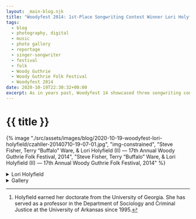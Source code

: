 ```yaml
---
layout: _main-blog.njk
title: "Woodyfest 2014: 1st-Place Songwriting Contest Winner Lori Holyfield"
tags: 
  - blog
  - photography, digital
  - music
  - photo gallery
  - reportage
  - singer-songwriter
  - festival
  - folk
  - Woody Guthrie
  - Woody Guthrie Folk Festival
  - Woodyfest 2014
date: 2020-10-19T22:30:32+00:00
excerpt: As in years past, Woodyfest 14 showcased three songwriting contest winners. <time datetime="2014-07-10T18:15:00-5:00">Thursday evening</time> at the Pastures of Plenty Stage kicked off with <span class="h-card p-name"><abbr class="noscaps">Dr.</abbr> Lori Holyfield</span> performing <cite class="short-work">Ode to Guy Clark.</cite>
---
```

<!-- markdownlint-disable MD025 -->
# {{ title }}

<!-- markdownlint-enable MD025 --><mpb-dialog-img>

{% image "./src/assets/images/blog/2020-10-19-woodyfest-lori-holyfield/czahller-20140710-19-07-01.jpg", "img-constrained", "Steve Fisher, Terry “Buffalo” Ware, & Lori Holyfield (II) — 17th Annual Woody Guthrie Folk Festival, 2014", "Steve Fisher, Terry “Buffalo” Ware, & Lori Holyfield (II) — 17th Annual Woody Guthrie Folk Festival, 2014" %}</mpb-dialog-img>

<div class="widget__wrapper">
  <details name="tabs">
    <summary>Lori Holyfield</summary>
    <div>

## Lori Holyfield at the Pastures of Plenty

<div class="drop-cap">

As in years past, Woodyfest 14 showcased three songwriting contest winners. <time datetime="2014-07-10T18:15:00-5:00">Thursday evening</time> at the Pastures of Plenty Stage kicked off with <span class="h-card p-name"><abbr class="noscaps">Dr.</abbr> Lori Holyfield</span> performing <cite class="short-work">Ode to Guy Clark,</cite> which took 1<sup>st</sup> place, and <cite class="short-work">Best Friend,</cite> which garnered honorable mention.
</div>

Holyfield was accompanied by <span class="h-card p-name">Steve Fisher</span> (mandolin), <span class="h-card p-name">John Williams</span>, (harmonica), and the festival house band, the <span class="h-card p-organization">Oklahoma Geniuses</span>. The band comprised <span class="h-card p-name">Terry <span class="p-nickname">&ldquo;Buffalo&rdquo;</span> Ware</span> (guitar), <span class="h-card p-name">Don Morris</span> (bass), <span class="h-card p-name"><abbr class="noscaps">T. Z.</abbr> Wright</span> (accordion), and <span class="h-card p-name">Michael McCarty</span> (drums).

Holyfield is the author of <cite><a href="//amzn.to/3lZlGLh" target="_blank" rel="external noreferrer">Moving Up and Out: Poverty, Education &amp; the Single Parent Family</a></cite> and the founder of the Arkansas Single Parent Scholarship Fund (<abbr>ASPSF</abbr>). As a high school dropout and single parent who went on to earn her <abbr class="noscaps">Ph. D.</abbr> in Sociology,[^1] Holyfield wrote the book to share the stories of <abbr>ASPSF</abbr> scholarship recipients working their way from poverty while guiding communities setting up similar scholarship funds.

[^1]: Holyfield earned her doctorate from the <span class="h-card p-organization">University of Georgia</span>. She has served as a professor in the <span class="h-card p-organization">Department of Sociology and Criminal Justice</span> at the <span class="h-card p-organization">University of Arkansas</span> since <time datetime="1995">1995</time>.
  </div></details>
  <details name="tabs">
    <summary>Gallery</summary><div>

## Gallery

<mpb-dialog-gallery hint rel cols="8">
  
  ![Steve Fisher — 17th Annual Woody Guthrie Folk Festival, 2014](/assets/images/blog/2020-10-19-woodyfest-lori-holyfield/czahller-20140710-18-13-57.jpg)
  ![Lori Holyfield soundcheck — 17th Annual Woody Guthrie Folk Festival, 2014](/assets/images/blog/2020-10-19-woodyfest-lori-holyfield/czahller-20140710-18-15-10.jpg)
  ![Lori Holyfield & Steve Fisher — 17th Annual Woody Guthrie Folk Festival, 2014](/assets/images/blog/2020-10-19-woodyfest-lori-holyfield/czahller-20140710-18-15-32.jpg)
  ![1st place songwriting contest winner Dr. Lori Holyfield & emcee Bill McCloud — 17th Annual Woody Guthrie Folk Festival, 2014](/assets/images/blog/2020-10-19-woodyfest-lori-holyfield/czahller-20140710-18-18-59.jpg)
  ![Steve Fisher, T. Z. Wright, Lori Holyfield, & John Williams — 17th Annual Woody Guthrie Folk Festival, 2014](/assets/images/blog/2020-10-19-woodyfest-lori-holyfield/czahller-20140710-18-57-41.jpg)
  ![Terry “Buffalo” Ware, Steve Fisher, Michael McCarty, Lori Holyfield, Don Morris, John Williams, & T. Z. Wright — 17th Annual Woody Guthrie Folk Festival, 2014](/assets/images/blog/2020-10-19-woodyfest-lori-holyfield/czahller-20140710-19-03-03.jpg)
  ![Steve Fisher, Lori Holyfield, John Williams, Don Morris, & T. Z. Wright — 17th Annual Woody Guthrie Folk Festival, 2014](/assets/images/blog/2020-10-19-woodyfest-lori-holyfield/czahller-20140710-19-03-22.jpg)
  ![T. Z. Wright — 17th Annual Woody Guthrie Folk Festival, 2014](/assets/images/blog/2020-10-19-woodyfest-lori-holyfield/czahller-20140710-19-04-03.jpg)
  ![Terry “Buffalo” Ware — 17th Annual Woody Guthrie Folk Festival, 2014](/assets/images/blog/2020-10-19-woodyfest-lori-holyfield/czahller-20140710-19-04-20.jpg)
  ![Michael McCarty — 17th Annual Woody Guthrie Folk Festival, 2014](/assets/images/blog/2020-10-19-woodyfest-lori-holyfield/czahller-20140710-19-04-37.jpg)
  ![Steve Fisher, Terry “Buffalo” Ware, & Lori Holyfield — 17th Annual Woody Guthrie Folk Festival, 2014](/assets/images/blog/2020-10-19-woodyfest-lori-holyfield/czahller-20140710-19-06-55.jpg)
  ![Steve Fisher, Terry “Buffalo” Ware, & Lori Holyfield (II) — 17th Annual Woody Guthrie Folk Festival, 2014](/assets/images/blog/2020-10-19-woodyfest-lori-holyfield/czahller-20140710-19-07-01.jpg)
  ![1st-place songwriting contest winner Lori Holyfield — 17th Annual Woody Guthrie Folk Festival, 2014](/assets/images/blog/2020-10-19-woodyfest-lori-holyfield/czahller-20140710-19-07-19.jpg)
  ![Lori Holyfield & Oklahoma Geniuses upstage view — 17th Annual Woody Guthrie Folk Festival, 2014](/assets/images/blog/2020-10-19-woodyfest-lori-holyfield/czahller-20140710-19-09-19.jpg)
  ![Lori Holyfield & Oklahoma Geniuses — 17th Annual Woody Guthrie Folk Festival, 2014](/assets/images/blog/2020-10-19-woodyfest-lori-holyfield/czahller-20140710-19-12-27.jpg)
</mpb-dialog-gallery></div></details></div>
